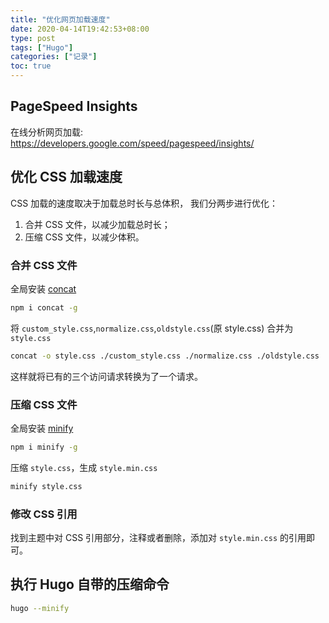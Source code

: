 ```yaml
---
title: "优化网页加载速度"
date: 2020-04-14T19:42:53+08:00
type: post
tags: ["Hugo"]
categories: ["记录"]
toc: true
---
```


## PageSpeed Insights

在线分析网页加载: https://developers.google.com/speed/pagespeed/insights/

## 优化 CSS 加载速度

CSS 加载的速度取决于加载总时长与总体积，
我们分两步进行优化：

1. 合并 CSS 文件，以减少加载总时长；
2. 压缩 CSS 文件，以减少体积。

### 合并 CSS 文件

全局安装 [concat](https://www.npmjs.com/package/concat)

```bash
npm i concat -g
```

将 `custom_style.css`,`normalize.css`,`oldstyle.css`(原 style.css) 合并为 `style.css`

```bash
concat -o style.css ./custom_style.css ./normalize.css ./oldstyle.css
```

这样就将已有的三个访问请求转换为了一个请求。

### 压缩 CSS 文件

全局安装 [minify](https://www.npmjs.com/package/minify)

```bash
npm i minify -g
```

压缩 `style.css`，生成 `style.min.css`

```bash
minify style.css
```

### 修改 CSS 引用

找到主题中对 CSS 引用部分，注释或者删除，添加对 `style.min.css` 的引用即可。

## 执行 Hugo 自带的压缩命令

```bash
hugo --minify
```
